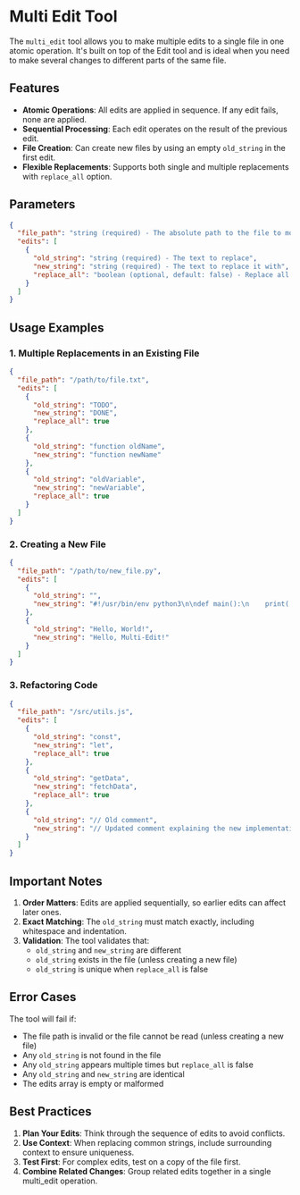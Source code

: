 # Multi Edit Tool

The `multi_edit` tool allows you to make multiple edits to a single file in one atomic operation. It's built on top of the Edit tool and is ideal when you need to make several changes to different parts of the same file.

## Features

- **Atomic Operations**: All edits are applied in sequence. If any edit fails, none are applied.
- **Sequential Processing**: Each edit operates on the result of the previous edit.
- **File Creation**: Can create new files by using an empty `old_string` in the first edit.
- **Flexible Replacements**: Supports both single and multiple replacements with `replace_all` option.

## Parameters

```json
{
  "file_path": "string (required) - The absolute path to the file to modify",
  "edits": [
    {
      "old_string": "string (required) - The text to replace",
      "new_string": "string (required) - The text to replace it with",
      "replace_all": "boolean (optional, default: false) - Replace all occurrences"
    }
  ]
}
```

## Usage Examples

### 1. Multiple Replacements in an Existing File

```json
{
  "file_path": "/path/to/file.txt",
  "edits": [
    {
      "old_string": "TODO",
      "new_string": "DONE",
      "replace_all": true
    },
    {
      "old_string": "function oldName",
      "new_string": "function newName"
    },
    {
      "old_string": "oldVariable",
      "new_string": "newVariable",
      "replace_all": true
    }
  ]
}
```

### 2. Creating a New File

```json
{
  "file_path": "/path/to/new_file.py",
  "edits": [
    {
      "old_string": "",
      "new_string": "#!/usr/bin/env python3\n\ndef main():\n    print('Hello, World!')\n\nif __name__ == '__main__':\n    main()"
    },
    {
      "old_string": "Hello, World!",
      "new_string": "Hello, Multi-Edit!"
    }
  ]
}
```

### 3. Refactoring Code

```json
{
  "file_path": "/src/utils.js",
  "edits": [
    {
      "old_string": "const",
      "new_string": "let",
      "replace_all": true
    },
    {
      "old_string": "getData",
      "new_string": "fetchData",
      "replace_all": true
    },
    {
      "old_string": "// Old comment",
      "new_string": "// Updated comment explaining the new implementation"
    }
  ]
}
```

## Important Notes

1. **Order Matters**: Edits are applied sequentially, so earlier edits can affect later ones.
2. **Exact Matching**: The `old_string` must match exactly, including whitespace and indentation.
3. **Validation**: The tool validates that:
   - `old_string` and `new_string` are different
   - `old_string` exists in the file (unless creating a new file)
   - `old_string` is unique when `replace_all` is false

## Error Cases

The tool will fail if:
- The file path is invalid or the file cannot be read (unless creating a new file)
- Any `old_string` is not found in the file
- Any `old_string` appears multiple times but `replace_all` is false
- Any `old_string` and `new_string` are identical
- The edits array is empty or malformed

## Best Practices

1. **Plan Your Edits**: Think through the sequence of edits to avoid conflicts.
2. **Use Context**: When replacing common strings, include surrounding context to ensure uniqueness.
3. **Test First**: For complex edits, test on a copy of the file first.
4. **Combine Related Changes**: Group related edits together in a single multi_edit operation.